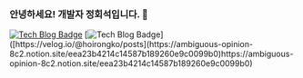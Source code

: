 ### 안녕하세요! 개발자 정회석입니다. 👋

[![Tech Blog Badge](http://img.shields.io/badge/velog-20C997?style=flat-square&logo=velog&logoColor=white&link=https://velog.io/@hoirongko/posts)](https://velog.io/@hoirongko/posts)
[![Tech Blog Badge](http://img.shields.io/badge/notion-000000?style=flat-square&logo=notion&logoColor=white&link=[https://velog.io/@hoirongko/posts](https://ambiguous-opinion-8c2.notion.site/eea23b4214c14587b189260e9c0099b0))]([https://velog.io/@hoirongko/posts](https://ambiguous-opinion-8c2.notion.site/eea23b4214c14587b189260e9c0099b0)https://ambiguous-opinion-8c2.notion.site/eea23b4214c14587b189260e9c0099b0)
